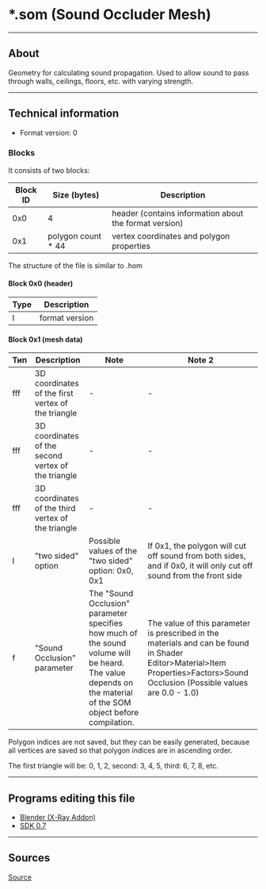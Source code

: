 # *.som (Sound Occluder Mesh)

___

## About

Geometry for calculating sound propagation. Used to allow sound to pass through walls, ceilings, floors, etc. with varying strength.

___

## Technical information

- Format version: 0

### Blocks

It consists of two blocks:

| Block ID | Size (bytes) | Description |
|---|---|---|
| 0x0 | 4 | header (contains information about the format version) |
| 0x1 | polygon count * 44 | vertex coordinates and polygon properties |

The structure of the file is similar to .hom

#### Block 0x0 (header)

| Type | Description |
|---|---|
| I | format version |

#### Block 0x1 (mesh data)

| Тип | Description | Note | Note 2 |
|---|---|---|---|
| fff | 3D coordinates of the first vertex of the triangle | - | - |
| fff | 3D coordinates of the second vertex of the triangle | - | - |
| fff | 3D coordinates of the third vertex of the triangle | - | - |
| I | "two sided" option | Possible values of the "two sided" option: 0x0, 0x1 | If 0x1, the polygon will cut off sound from both sides, and if 0x0, it will only cut off sound from the front side |
| f | "Sound Occlusion" parameter | The "Sound Occlusion" parameter specifies how much of the sound volume will be heard. The value depends on the material of the SOM object before compilation. | The value of this parameter is prescribed in the materials and can be found in Shader Editor>Material>Item Properties>Factors>Sound Occlusion (Possible values are 0.0 - 1.0) |

Polygon indices are not saved, but they can be easily generated, because all vertices are saved so that polygon indices are in ascending order.

The first triangle will be: 0, 1, 2, second: 3, 4, 5, third: 6, 7, 8, etc.

___

## Programs editing this file

- [Blender (X-Ray Addon)](../../modding-tools/blender/blender-x-ray-addon-summary.md)
- [SDK 0.7](../../modding-tools/sdk/README.md)

___

## Sources

[Source](http://stalkerin.gameru.net/wiki/index.php?title=Level.som)
